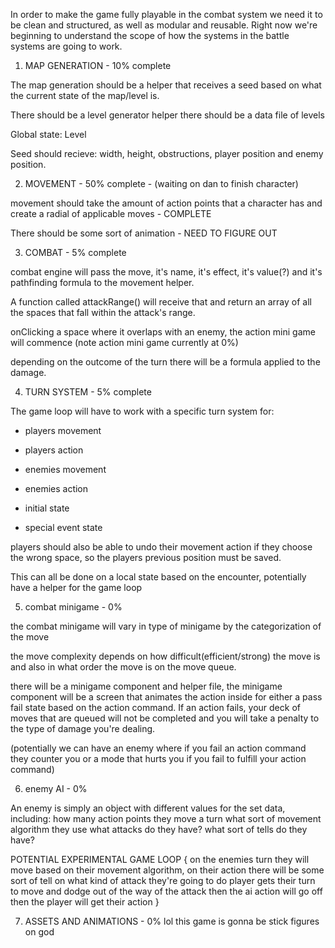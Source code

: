 In order to make the game fully playable in the combat system we need it to be clean and structured, as well as modular and reusable. Right now we're beginning to understand the scope of how the systems in the battle systems are going to work.

1) MAP GENERATION - 10% complete

The map generation should be a helper that receives a seed based on what the current state of the map/level is.

There should be a level generator helper
there should be a data file of levels

Global state: Level

Seed should recieve: width, height, obstructions, player position and enemy position.

2) MOVEMENT - 50% complete - (waiting on dan to finish character)

movement should take the amount of action points that a character has and create a radial of applicable moves - COMPLETE

There should be some sort of animation - NEED TO FIGURE OUT

3) COMBAT - 5% complete

combat engine will pass the move, it's name, it's effect, it's value(?) and it's pathfinding formula to the movement helper.

A function called attackRange() will receive that and return an array of all the spaces that fall within the attack's range.

onClicking a space where it overlaps with an enemy, the action mini game will commence  (note action mini game currently at 0%)

depending on the outcome of the turn there will be a formula applied to the damage.

4) TURN SYSTEM - 5% complete

The game loop will have to work with a specific turn system for:
- players movement
- players action
- enemies movement
- enemies action

- initial state
- special event state

players should also be able to undo their movement action if they choose the wrong space, so the players previous position must be saved.

This can all be done on a local state based on the encounter, potentially have a helper for the game loop

5) combat minigame - 0%

the combat minigame will vary in type of minigame by the categorization of the move

the move complexity depends on how difficult(efficient/strong) the move is and also in what order the move is on the move queue.

there will be a minigame component and helper file, the minigame component will be a screen that animates the action inside for either a pass fail state based on the action command. If an action fails, your deck of moves that are queued will not be completed and you will take a penalty to the type of damage you're dealing. 

(potentially we can have an enemy where if you fail an action command they counter you or a mode that hurts you if you fail to fulfill your action command)

6) enemy AI - 0% 

An enemy is simply an object with different values for the set data, including:
 how many action points they move a turn
 what sort of movement algorithm they use
 what attacks do they have?
 what sort of tells do they have?

  POTENTIAL EXPERIMENTAL GAME LOOP {
    on the enemies turn they will move based on their movement algorithm,
    on their action there will be some sort of tell on what kind of attack they're going to do
    player gets their turn to move and dodge out of the way of the attack
    then the ai action will go off
    then the player will get their action
  }

7) ASSETS AND ANIMATIONS - 0% lol this game is gonna be stick figures on god